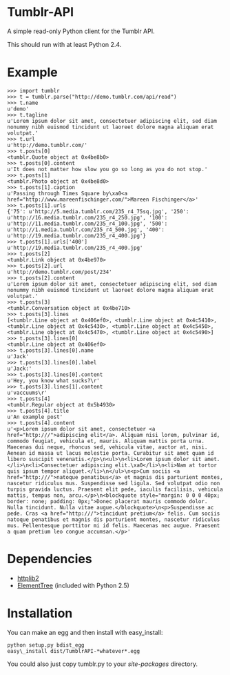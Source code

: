 Tumblr-API
==========

A simple read-only Python client for the Tumblr API.

This should run with at least Python 2.4.

Example
=======

	>>> import tumblr
	>>> t = tumblr.parse("http://demo.tumblr.com/api/read")
	>>> t.name
	u'demo'
	>>> t.tagline
	u'Lorem ipsum dolor sit amet, consectetuer adipiscing elit, sed diam nonummy nibh euismod tincidunt ut laoreet dolore magna aliquam erat volutpat.'
	>>> t.url
	u'http://demo.tumblr.com/'
	>>> t.posts[0]
	<tumblr.Quote object at 0x4be8b0>
	>>> t.posts[0].content
	u'It does not matter how slow you go so long as you do not stop.'
	>>> t.posts[1]
	<tumblr.Photo object at 0x4be8d0>
	>>> t.posts[1].caption
	u'Passing through Times Square by\xa0<a href="http://www.mareenfischinger.com/">Mareen Fischinger</a>'
	>>> t.posts[1].urls
	{'75': u'http://5.media.tumblr.com/235_r4_75sq.jpg', '250': u'http://16.media.tumblr.com/235_r4_250.jpg', '100': u'http://11.media.tumblr.com/235_r4_100.jpg', '500': u'http://1.media.tumblr.com/235_r4_500.jpg', '400': u'http://19.media.tumblr.com/235_r4_400.jpg'}
	>>> t.posts[1].urls['400']
	u'http://19.media.tumblr.com/235_r4_400.jpg'
	>>> t.posts[2]
	<tumblr.Link object at 0x4be970>
	>>> t.posts[2].url
	u'http://demo.tumblr.com/post/234'
	>>> t.posts[2].content
	u'Lorem ipsum dolor sit amet, consectetuer adipiscing elit, sed diam nonummy nibh euismod tincidunt ut laoreet dolore magna aliquam erat volutpat.'
	>>> t.posts[3]
	<tumblr.Conversation object at 0x4be710>
	>>> t.posts[3].lines
	[<tumblr.Line object at 0x406ef0>, <tumblr.Line object at 0x4c5410>, <tumblr.Line object at 0x4c5430>, <tumblr.Line object at 0x4c5450>, <tumblr.Line object at 0x4c5470>, <tumblr.Line object at 0x4c5490>]
	>>> t.posts[3].lines[0]
	<tumblr.Line object at 0x406ef0>
	>>> t.posts[3].lines[0].name
	u'Jack'
	>>> t.posts[3].lines[0].label
	u'Jack:'
	>>> t.posts[3].lines[0].content
	u'Hey, you know what sucks?\r'
	>>> t.posts[3].lines[1].content
	u'vaccuums\r'
	>>> t.posts[4]
	<tumblr.Regular object at 0x5b4930>
	>>> t.posts[4].title
	u'An example post'
	>>> t.posts[4].content
	u'<p>Lorem ipsum dolor sit amet, consectetuer <a href="http:///">adipiscing elit</a>. Aliquam nisi lorem, pulvinar id, commodo feugiat, vehicula et, mauris. Aliquam mattis porta urna. Maecenas dui neque, rhoncus sed, vehicula vitae, auctor at, nisi. Aenean id massa ut lacus molestie porta. Curabitur sit amet quam id libero suscipit venenatis.</p>\n<ul>\n<li>Lorem ipsum dolor sit amet.</li>\n<li>Consectetuer adipiscing elit.\xa0</li>\n<li>Nam at tortor quis ipsum tempor aliquet.</li>\n</ul>\n<p>Cum sociis <a href="http:///">natoque penatibus</a> et magnis dis parturient montes, nascetur ridiculus mus. Suspendisse sed ligula. Sed volutpat odio non turpis gravida luctus. Praesent elit pede, iaculis facilisis, vehicula mattis, tempus non, arcu.</p>\n<blockquote style="margin: 0 0 0 40px; border: none; padding: 0px;">Donec placerat mauris commodo dolor. Nulla tincidunt. Nulla vitae augue.</blockquote>\n<p>Suspendisse ac pede. Cras <a href="http:///">tincidunt pretium</a> felis. Cum sociis natoque penatibus et magnis dis parturient montes, nascetur ridiculus mus. Pellentesque porttitor mi id felis. Maecenas nec augue. Praesent a quam pretium leo congue accumsan.</p>'

Dependencies
============

* [httplib2](http://code.google.com/p/httplib2/)
* [ElementTree](http://effbot.org/zone/element-index.htm) (included with Python 2.5)

Installation
============

You can make an egg and then install with easy\_install:

    python setup.py bdist_egg
    easy\_install dist/TumblrAPI-*whatever*.egg

You could also just copy tumblr.py to your _site-packages_ directory.